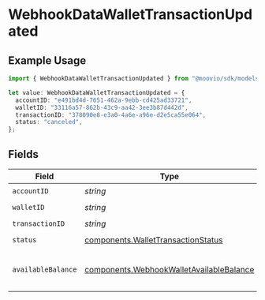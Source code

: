 # WebhookDataWalletTransactionUpdated

## Example Usage

```typescript
import { WebhookDataWalletTransactionUpdated } from "@moovio/sdk/models/components";

let value: WebhookDataWalletTransactionUpdated = {
  accountID: "e491bd4d-7651-462a-9ebb-cd425ad33721",
  walletID: "33116a57-862b-43c9-aa42-3ee3b87d442d",
  transactionID: "378090e8-e3a0-4a6e-a96e-d2e5ca55e064",
  status: "canceled",
};
```

## Fields

| Field                                                                                                | Type                                                                                                 | Required                                                                                             | Description                                                                                          |
| ---------------------------------------------------------------------------------------------------- | ---------------------------------------------------------------------------------------------------- | ---------------------------------------------------------------------------------------------------- | ---------------------------------------------------------------------------------------------------- |
| `accountID`                                                                                          | *string*                                                                                             | :heavy_check_mark:                                                                                   | N/A                                                                                                  |
| `walletID`                                                                                           | *string*                                                                                             | :heavy_check_mark:                                                                                   | N/A                                                                                                  |
| `transactionID`                                                                                      | *string*                                                                                             | :heavy_check_mark:                                                                                   | N/A                                                                                                  |
| `status`                                                                                             | [components.WalletTransactionStatus](../../models/components/wallettransactionstatus.md)             | :heavy_check_mark:                                                                                   | N/A                                                                                                  |
| `availableBalance`                                                                                   | [components.WebhookWalletAvailableBalance](../../models/components/webhookwalletavailablebalance.md) | :heavy_minus_sign:                                                                                   | The available balance of a wallet.                                                                   |